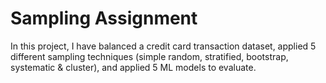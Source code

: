 # Sampling Assignment
In this project, I have balanced a credit card transaction dataset, applied 5 different sampling techniques (simple random, stratified, bootstrap, systematic & cluster), and applied 5 ML models to evaluate.
